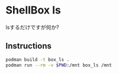 # ShellBox ls

lsするだけですが何か?

## Instructions

```sh
podman build -t box_ls .
podman run --rm -v $PWD:/mnt box_ls /mnt
```
